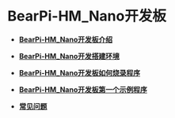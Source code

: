 # BearPi-HM_Nano开发板<a name="ZH-CN_TOPIC_0000001053179263"></a>

-   **[BearPi-HM_Nano开发板介绍](/applications/BearPi/BearPi-HM_Nano/docs/quick-start/BearPi-HM_Nano开发板介绍.md)**  

-   **[BearPi-HM_Nano开发搭建环境](/applications/BearPi/BearPi-HM_Nano/docs/quick-start/BearPi-HM_Nano开发搭建环境.md)**  

-   **[BearPi-HM_Nano开发板如何烧录程序](/applications/BearPi/BearPi-HM_Nano/docs/quick-start/BearPi-HM_Nano开发板如何烧录程序.md)**  

-   **[BearPi-HM_Nano开发板第一个示例程序](/applications/BearPi/BearPi-HM_Nano/docs/quick-start/BearPi-HM_Nano开发板第一个示例程序.md)**  

-   **[常见问题](/applications/BearPi/BearPi-HM_Nano/docs/quick-start/常见问题.md)**  


